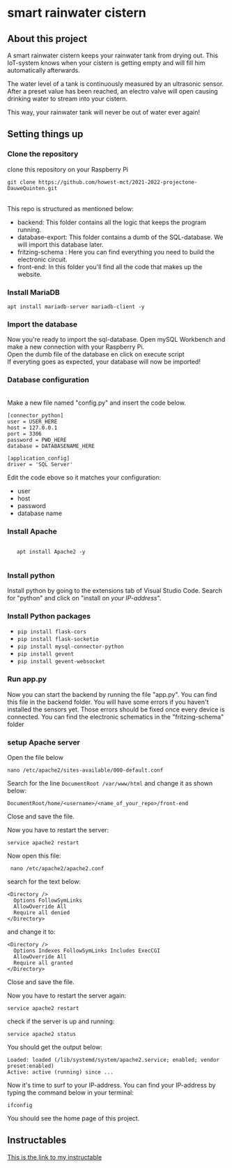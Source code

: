 # smart rainwater cistern

## About this project
A smart rainwater cistern keeps your rainwater tank from drying out. This IoT-system knows when your cistern is getting empty and will fill him automatically afterwards.

The water level of a tank is continuously measured by an ultrasonic sensor. After a preset value has been reached, an electro valve will open causing drinking water to stream into your cistern. 

This way, your rainwater tank will never be out of water ever again!

## Setting things up
### Clone the repository
clone this repository on your Raspberry Pi

    git clone https://github.com/howest-mct/2021-2022-projectone-DauweQuinten.git

 
<br>This repo is structured as mentioned below:
- backend: This folder contains all the logic that keeps the program running.
- database-export: This folder contains a dumb of the  SQL-database. We will import this database later.
- fritzing-schema : Here you can find everything you need to build the electronic circuit. 
- front-end: In this folder you'll find all the code that makes up the website. 


### Install MariaDB

    apt install mariadb-server mariadb-client -y


### Import the database
Now you're ready to import the sql-database. Open mySQL Workbench and make a new connection with your Raspberry Pi.
<br>Open the dumb file of the database en click on execute script
<br>If everyting goes as expected, your database will now be imported! 


### Database configuration
<br>Make a new file named "config.py" and insert the code below.

    [connector_python]
    user = USER_HERE
    host = 127.0.0.1
    port = 3306
    password = PWD_HERE
    database = DATABASENAME_HERE

    [application_config]
    driver = 'SQL Server'

Edit the code ebove so it matches your configuration:
- user
- host
- password
- database name
 
### Install Apache

<html>
 <code>
   apt install Apache2 -y
 </code>
</html>

### Install python
Install python by going to the extensions tab of Visual Studio Code. Search for  "python" and click on "install on *your IP-address*".

### Install Python packages

- `pip install flask-cors`
- `pip install flask-socketio`
- `pip install mysql-connector-python`
- `pip install gevent`
- `pip install gevent-websocket`
### Run app.py

Now you can start the backend by running the file "app.py". You can find this file in the backend folder. You will have some errors if you haven't installed the sensors yet. Those errors should be fixed once every device is connected. You can find the electronic schematics in the "fritzing-schema" folder

### setup Apache server

Open the file below

    nano /etc/apache2/sites-available/000-default.conf
    
Search for the line `DocumentRoot /var/www/html` and change it as shown below:

    DocumentRoot/home/<username>/<name_of_your_repo>/front-end

Close and save the file.

Now you have to restart the server:

    service apache2 restart
    
Now open this file:
     
     nano /etc/apache2/apache2.conf
    
 search for the text below:
 
    <Directory />
      Options FollowSymLinks
      AllowOverride All
      Require all denied
    </Directory>
 
 and change it to:
 
    <Directory />
      Options Indexes FollowSymLinks Includes ExecCGI
      AllowOverride All
      Require all granted
    </Directory>


Close and save the file.

Now you have to restart the server again:

    service apache2 restart

check if the server is up and running:

    service apache2 status

You should get the output below:

    Loaded: loaded (/lib/systemd/system/apache2.service; enabled; vendor preset:enabled)
    Active: active (running) since ...

Now it's time to surf to your IP-address. You can find your IP-address by typing the command below in your terminal:

    ifconfig

You should see the home page of this project.


## Instructables
[This is the link to my instructable](https://www.instructables.com/Raspberry-Pi-Controlled-Water-Cistern-With-Web-Int/)
